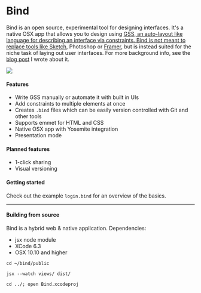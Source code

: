 # Bind

Bind is an open source, experimental tool for designing interfaces. It's a native OSX app that allows you to design using <a href="http://gridstylesheets.org">GSS, an auto-layout like language for describing an interface via constraints. Bind is not meant to replace tools like <a href="http://bohemiancoding.com/sketch/">Sketch</a>, Photoshop or <a href="http://framerjs.com">Framer</a>, but is instead suited for the niche task of laying out user interfaces. For more background info, see the <a href="https://medium.com/@almonk/design-like-it-s-1999-48ce5f5be14">blog post</a> I wrote about it.

<img src="http://f.cl.ly/items/0X1o0y1F1r0h1U3e2n16/bind-screenshot.png"/>

#### Features
* Write GSS manually or automate it with built in UIs
* Add constraints to multiple elements at once
* Creates `.bind` files which can be easily version controlled with Git and other tools
* Supports emmet for HTML and CSS
* Native OSX app with Yosemite integration
* Presentation mode

#### Planned features
* 1-click sharing
* Visual versioning

#### Getting started
Check out the example `login.bind` for an overview of the basics.

----

#### Building from source

Bind is a hybrid web & native application. Dependencies:
* jsx node module
* XCode 6.3
* OSX 10.10 and higher

`cd ~/bind/public`

`jsx --watch views/ dist/`

`cd ../; open Bind.xcodeproj`
